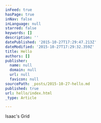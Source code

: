 ```yaml
---
inFeed: true
hasPage: true
inNav: false
inLanguage: null
starred: false
keywords: []
description: ''
datePublished: '2015-10-27T17:29:47.213Z'
dateModified: '2015-10-27T17:29:32.359Z'
title: Hello
authors: []
publisher:
  name: null
  domain: null
  url: null
  favicon: null
sourcePath: _posts/2015-10-27-hello.md
published: true
url: hello/index.html
_type: Article

---
```

Isaac's Grid